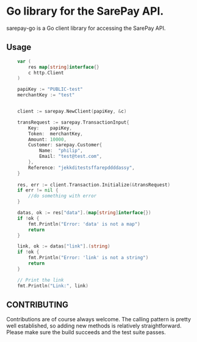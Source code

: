 # Go library for the SarePay API.

sarepay-go is a Go client library for accessing the SarePay API.

<!-- Where possible, the services available on the client groups the API into logical chunks and correspond to the structure of the Paystack API documentation at https://developers.paystack.co/v1.0/reference. -->

## Usage

``` go
    var (
        res map[string]interface{}
        c http.Client
    )

	papiKey := "PUBLIC-test"
	merchantKey := "test"


	client := sarepay.NewClient(papiKey, &c)

	transRequest := sarepay.TransactionInput{
		Key:    papiKey,
		Token:  merchantKey,
		Amount: 10000,
		Customer: sarepay.Customer{
			Name:  "philip",
			Email: "test@test.com",
		},
		Reference: "jekkditestsffarepddddassy",
	}
    
	res, err := client.Transaction.Initialize(&transRequest)
	if err != nil {
		//do something with error
	}

	datas, ok := res["data"].(map[string]interface{})
	if !ok {
		fmt.Println("Error: 'data' is not a map")
		return
	}

	link, ok := datas["link"].(string)
	if !ok {
		fmt.Println("Error: 'link' is not a string")
		return
	}

	// Print the link
	fmt.Println("Link:", link)
```





## CONTRIBUTING
Contributions are of course always welcome. The calling pattern is pretty well established, so adding new methods is relatively straightforward. Please make sure the build succeeds and the test suite passes.
